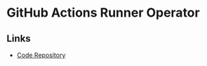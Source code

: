 # GitHub Actions Runner Operator

<!--
https://sanderknape.com/2021/01/go-crazy-github-actions/
https://code-infra.com/github-actions-runner-kubernetes/
https://github.com/evryfs/helm-charts/tree/master/charts/github-actions-runner-operator
https://github.com/rmkanda/secure-pipeline-java-demo/blob/fd3c6055f1a0180f52f86c02cc4a0bb9889d2774/DEPENDENCY_TRACK.md
https://github.com/RedPillAnalytics/gke-cluster/blob/d73ec71f03edafac3a201f3448341ed793f89ec8/create-actions-runner.sh
-->

## Links

- [Code Repository](https://github.com/evryfs/github-actions-runner-operator)

<!--
## Helm

helm repo add evryfs-oss https://evryfs.github.io/helm-charts/

kubectl create namespace actions-runner
-->
